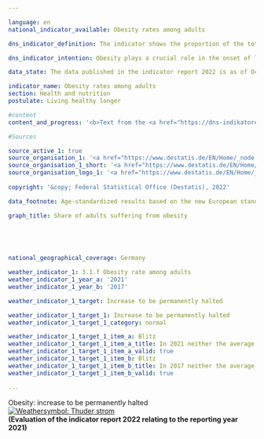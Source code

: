 ```yaml
---

language: en    
national_indicator_available: Obesity rates among adults    

dns_indicator_definition: The indicator shows the proportion of the total adult population (aged 18&nbsp;and over) who are affected by obesity.    

dns_indicator_intention: Obesity plays a crucial role in the onset of lifestyle diseases, such as cardiovascular diseases, diabetes and joint disorders. Besides its health implications, excess weight also has onerous economic and social consequences. The target must therefore be to ensure that the proportion of the population with obesity in Germany does not increase any further.    

data_state: The data published in the indicator report 2022 is as of Oct 31 2022. The data shown on this platform is updated regularly, so that more current data may be available online than published in the <a href="https://dns-indikatoren.de/assets/publications/reports/en/2022.pdf">indicator report 2022</a>.    

indicator_name: Obesity rates among adults    
section: Health and nutrition    
postulate: Living healthy longer    

#content     
content_and_progress: '<b>Text from the <a href="https://dns-indikatoren.de/assets/publications/reports/en/2021.pdf">Indicator Report 2021&nbsp;</a></b><br><br>The body mass index (<abbr title="Body Mass Index">BMI</abbr>) is a benchmark that is used to identify excess weight and especially obesity. It is calculated by dividing the body weight in kilograms by the square of an individual’s height in metres (<abbr title="Kilogram per square meter">kg/m²</abbr>). This calculation does not take account of age- and gender-specific differences or of an individual’s body mass composition.<br><br>People with a <abbr title="Body Mass Index">BMI</abbr> of 25&nbsp;and above are regarded as overweight, according to the World Health Organization (<abbr title="World Health Organization">WHO</abbr>) classification, and those with a <abbr title="Body Mass Index">BMI</abbr> of 30&nbsp;as obese.<br><br>The data basis for the indicator is the microcensus conducted by the Federal Statistical Office. That sample survey covers 1% of the total population. The questions on health are asked every four years as a rule, and responses to them are voluntary. The indicator is thus based on the proportion of the population with a <abbr title="Body Mass Index">BMI</abbr> of 30&nbsp;and higher who answered the questions concerning body weight and height in the microcensus.<br><br>The corresponding data were standardised relative to the European population of 1990&nbsp;to allow comparisons of data from different years and regions without distortions resulting from diverse age structures. Since the questions on health in the microcensus are not asked annually, the chart data for the intervening years have been interpolated. Where people provide information about themselves, as in the microcensus, body weight is often understated compared with measured values, whereas height is more likely to be overstated. As a result, the <abbr title="Body Mass Index">BMI</abbr> calculated on the basis of respondents’ own information is lower than a <abbr title="Body Mass Index">BMI</abbr> based on measured data.<br><br>In 2017, 14.8% of the population in Germany over the age of 18&nbsp;were classified as obese. The obesity rate for men in this population, at 16.4%, was higher than that for women (13.0%). In 1999, 10.7% of the population were obese. At that time too, the proportion of women affected by obesity (10.2%) was slightly lower than that of men (11.1%). The obesity rate among adults, in other words, has increased and so is moving away from the goal of the German Sustainable Development Strategy. A further 34.0% of the population aged 18&nbsp;and above had a <abbr title="Body Mass Index">BMI</abbr> of at least 25&nbsp;but below 30&nbsp;in 2017. This means that 48.8% have a <abbr title="Body Mass Index">BMI</abbr> of 25&nbsp;or more and are therefore considered overweight. Again, the proportion of women (39.0%) was lower than that of men (58.0%).<br><br>The proportion of adults suffering from obesity increases with age and does not decrease until an advanced age is reached. In 2017, 3.4% of 18- to 19-year-old women were obese. For the 30-34&nbsp;age group, the figure had already risen to 10.1%. The obesity rate for women peaked in the 65-69&nbsp;age group at 21.7%. In each of the age groups below 75, the obesity rate for men was higher than for women of the same age, the highest rates being recorded in the 60-64&nbsp;age group, at 24.5%, and the 65-69&nbsp;age group, at 25.3%.'    

#Sources    

source_active_1: true
source_organisation_1: '<a href="https://www.destatis.de/EN/Home/_node.html">Federal Statistical Office</a>'
source_organisation_1_short: '<a href="https://www.destatis.de/EN/Home/_node.html" target="_blank">Federal Statistical Office</a>'
source_organisation_logo_1: '<a href="https://www.destatis.de/EN/Home/_node.html" target="_blank"><img src="https://dnsUpgradeEnvironment.github.io/dns-indicators/public/OrgImgEn/destatis.png" alt="Federal Statistical Office" title=" Click here to visit the homepage of the organizationFederal Statistical Office" style="height:60px; width:148px; border: transparent"/></a>'
    
copyright: '&copy; Federal Statistical Office (Destatis), 2022'    

data_footnote: Age-standardized results based on the new European standard population.    

graph_title: Share of adults suffering from obesity    

    

        

national_geographical_coverage: Germany    

weather_indicator_1: 3.1.f Obesity rate among adults
weather_indicator_1_year_a: '2021'
weather_indicator_1_year_b: '2017'

weather_indicator_1_target: Increase to be permanently halted

weather_indicator_1_target_1: Increase to be permanently halted
weather_indicator_1_target_1_category: normal

weather_indicator_1_target_1_item_a: Blitz
weather_indicator_1_target_1_item_a_title: In 2021 neither the average value nor the last change pointed in the right direction.
weather_indicator_1_target_1_item_a_valid: true
weather_indicator_1_target_1_item_b: Blitz
weather_indicator_1_target_1_item_b_title: In 2017 neither the average value nor the last change pointed in the right direction.
weather_indicator_1_target_1_item_b_valid: true    
    
---
```



<div>
  <div class="my-header">
    <label class="default">Obesity: increase to be permanently halted
      <a href="https://dnsUpgradeEnvironment.github.io/dns-indicators/en/status"><img src="https://g205sdgs.github.io/sdg-indicators/public/Wettersymbole/Blitz.png" title="In 2021 neither the average value nor the last change pointed in the right direction." alt="Weathersymbol: Thuder strom"/>
      </a>
    </label>
  </div>
</div>
<div class="my-header-note">
  <label class="default"><b>(Evaluation of the indicator report 2022 relating to the reporting year 2021)
  </b></label>
</div>
